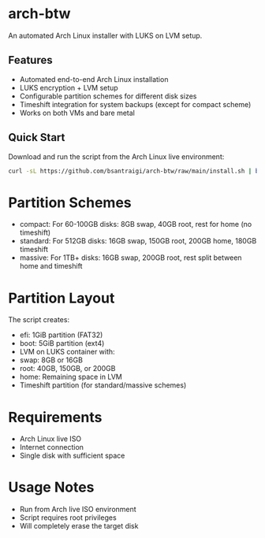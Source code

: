 # arch-btw

An automated Arch Linux installer with LUKS on LVM setup.

## Features

- Automated end-to-end Arch Linux installation
- LUKS encryption + LVM setup
- Configurable partition schemes for different disk sizes
- Timeshift integration for system backups (except for compact scheme)
- Works on both VMs and bare metal

## Quick Start

Download and run the script from the Arch Linux live environment:

```bash
curl -sL https://github.com/bsantraigi/arch-btw/raw/main/install.sh | bash
```

# Partition Schemes

* compact: For 60-100GB disks: 8GB swap, 40GB root, rest for home (no timeshift)
* standard: For 512GB disks: 16GB swap, 150GB root, 200GB home, 180GB timeshift
* massive: For 1TB+ disks: 16GB swap, 200GB root, rest split between home and timeshift

# Partition Layout
The script creates:

* efi: 1GiB partition (FAT32)
* boot: 5GiB partition (ext4)
* LVM on LUKS container with:
* swap: 8GB or 16GB
* root: 40GB, 150GB, or 200GB
* home: Remaining space in LVM
* Timeshift partition (for standard/massive schemes)

# Requirements
* Arch Linux live ISO
* Internet connection
* Single disk with sufficient space

# Usage Notes
* Run from Arch live ISO environment
* Script requires root privileges
* Will completely erase the target disk